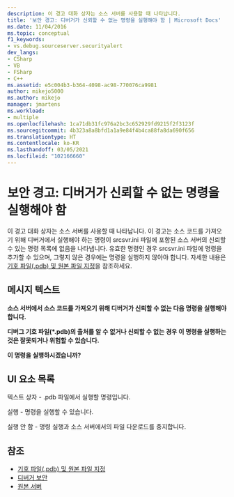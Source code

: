 ```yaml
---
description: 이 경고 대화 상자는 소스 서버를 사용할 때 나타납니다.
title: '보안 경고: 디버거가 신뢰할 수 없는 명령을 실행해야 함 | Microsoft Docs'
ms.date: 11/04/2016
ms.topic: conceptual
f1_keywords:
- vs.debug.sourceserver.securityalert
dev_langs:
- CSharp
- VB
- FSharp
- C++
ms.assetid: e5c004b3-b364-4098-ac98-770076ca9981
author: mikejo5000
ms.author: mikejo
manager: jmartens
ms.workload:
- multiple
ms.openlocfilehash: 1ca71db31fc976a2bc3c652929fd9215f2f3123f
ms.sourcegitcommit: 4b323a8a8bfd1a1a9e84f4b4ca88fa8da690f656
ms.translationtype: HT
ms.contentlocale: ko-KR
ms.lasthandoff: 03/05/2021
ms.locfileid: "102166660"
---
```

# <a name="security-warning-debugger-must-execute-untrusted-command"></a>보안 경고: 디버거가 신뢰할 수 없는 명령을 실행해야 함
이 경고 대화 상자는 소스 서버를 사용할 때 나타납니다. 이 경고는 소스 코드를 가져오기 위해 디버거에서 실행해야 하는 명령이 srcsvr.ini 파일에 포함된 소스 서버의 신뢰할 수 있는 명령 목록에 없음을 나타냅니다. 유효한 명령인 경우 srcsvr.ini 파일에 명령을 추가할 수 있으며, 그렇지 않은 경우에는 명령을 실행하지 않아야 합니다. 자세한 내용은 [기호 파일(.pdb) 및 원본 파일 지정](../debugger/specify-symbol-dot-pdb-and-source-files-in-the-visual-studio-debugger.md)을 참조하세요.

## <a name="message-text"></a>메시지 텍스트
 **소스 서버에서 소스 코드를 가져오기 위해 디버거가 신뢰할 수 없는 다음 명령을 실행해야 합니다.**

 **디버그 기호 파일(\*.pdb)의 출처를 알 수 없거나 신뢰할 수 없는 경우 이 명령을 실행하는 것은 잘못되거나 위험할 수 있습니다.**

 **이 명령을 실행하시겠습니까?**

## <a name="uielement-list"></a>UI 요소 목록
 텍스트 상자 - .pdb 파일에서 실행할 명령입니다.

 실행 - 명령을 실행할 수 있습니다.

 실행 안 함 - 명령 실행과 소스 서버에서의 파일 다운로드를 중지합니다.

## <a name="see-also"></a>참조
- [기호 파일(.pdb) 및 원본 파일 지정](../debugger/specify-symbol-dot-pdb-and-source-files-in-the-visual-studio-debugger.md)
- [디버거 보안](../debugger/debugger-security.md)
- [원본 서버](/windows/desktop/Debug/source-server-and-source-indexing)
